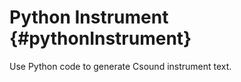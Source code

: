 Python Instrument {#pythonInstrument}
=================

Use Python code to generate Csound instrument text.
